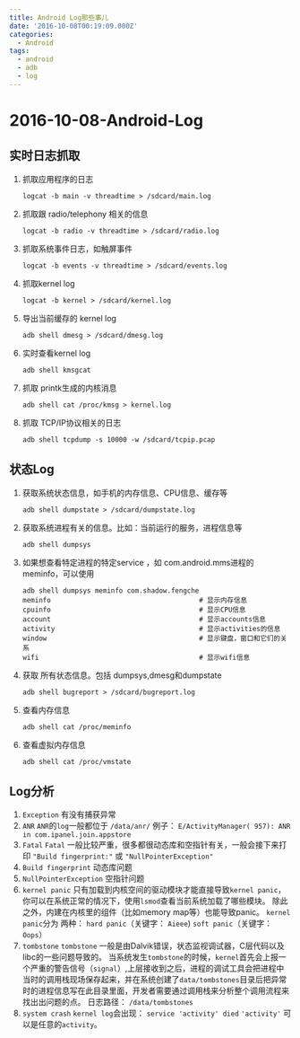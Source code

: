 ```yaml
---
title: Android Log那些事儿
date: '2016-10-08T00:19:09.000Z'
categories:
  - Android
tags:
  - android
  - adb
  - log
---
```


# 2016-10-08-Android-Log

## 实时日志抓取

1. 抓取应用程序的日志

   ```text
   logcat -b main -v threadtime > /sdcard/main.log
   ```

2. 抓取跟 radio/telephony 相关的信息

   ```text
   logcat -b radio -v threadtime > /sdcard/radio.log
   ```

3. 抓取系统事件日志，如触屏事件

   ```text
   logcat -b events -v threadtime > /sdcard/events.log
   ```

4. 抓取kernel log

   ```text
   logcat -b kernel > /sdcard/kernel.log
   ```

5. 导出当前缓存的 kernel log

   ```text
   adb shell dmesg > /sdcard/dmesg.log
   ```

6. 实时查看kernel log

   ```text
   adb shell kmsgcat
   ```

7. 抓取 printk生成的内核消息

   ```text
   adb shell cat /proc/kmsg > kernel.log
   ```

8. 抓取 TCP/IP协议相关的日志

   ```text
   adb shell tcpdump -s 10000 -w /sdcard/tcpip.pcap
   ```

## 状态Log

1. 获取系统状态信息，如手机的内存信息、CPU信息、缓存等

   ```text
   adb shell dumpstate > /sdcard/dumpstate.log
   ```

2. 获取系统进程有关的信息。比如：当前运行的服务，进程信息等

   ```text
   adb shell dumpsys
   ```

3. 如果想查看特定进程的特定service ，如 com.android.mms进程的meminfo，可以使用

   ```text
   adb shell dumpsys meminfo com.shadow.fengche
   meminfo                                     # 显示内存信息
   cpuinfo                                     # 显示CPU信息
   account                                     # 显示accounts信息
   activity                                    # 显示activities的信息
   window                                      # 显示键盘，窗口和它们的关系
   wifi                                        # 显示wifi信息
   ```

4. 获取 所有状态信息。包括 dumpsys,dmesg和dumpstate

   ```text
   adb shell bugreport > /sdcard/bugreport.log
   ```

5. 查看内存信息

   ```text
   adb shell cat /proc/meminfo
   ```

6. 查看虚拟内存信息

   ```text
   adb shell cat /proc/vmstate
   ```

## Log分析

1. `Exception` 有没有捕获异常
2. `ANR` `ANR`的`log`一般都位于 `/data/anr/` 例子： `E/ActivityManager( 957): ANR in com.ipanel.join.appstore`
3. `Fatal` `Fatal` 一般比较严重，很多都很动态库和空指针有关，一般会接下来打印 `"Build fingerprint:"` 或 `"NullPointerException"`
4. `Build fingerprint` 动态库问题
5. `NullPointerException` 空指针问题
6. `kernel panic` 只有加载到内核空间的驱动模块才能直接导致`kernel panic`，你可以在系统正常的情况下，使用`lsmod`查看当前系统加载了哪些模块。 除此之外，内建在内核里的组件（比如memory map等）也能导致panic。 `kernel panic`分为 两种： `hard panic`（关键字： `Aieee`\) `soft panic`（关键字： `Oops`）
7. `tombstone` `tombstone` 一般是由Dalvik错误，状态监视调试器，C层代码以及libc的一些问题导致的。 当系统发生`tombstone`的时候，`kernel`首先会上报一个严重的警告信号（`signal`）,上层接收到之后，进程的调试工具会把进程中当时的调用栈现场保存起来，并在系统创建了`data/tombstones`目录后把异常时的进程信息写在此目录里面，开发者需要通过调用栈来分析整个调用流程来找出出问题的点。 日志路径： `/data/tombstones`
8. `system crash` `kernel log`会出现： `service 'activity' died` `'activity'` 可以是任意的`activity`。

